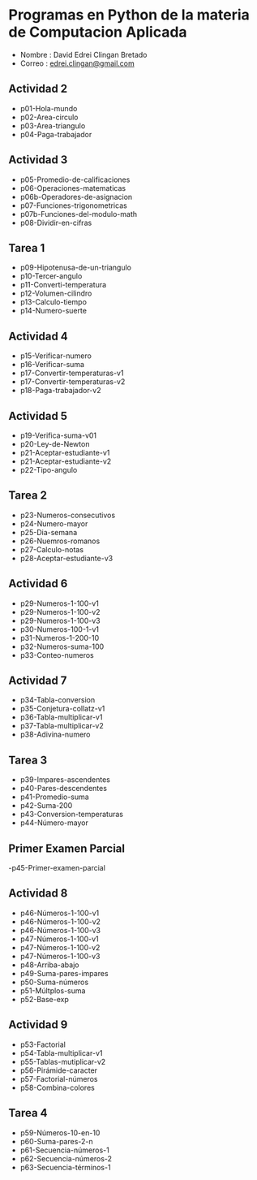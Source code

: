 # Programas en Python de la materia de Computacion Aplicada

- Nombre : David Edrei Clingan Bretado
- Correo : edrei.clingan@gmail.com

## Actividad 2
- p01-Hola-mundo
- p02-Area-circulo
- p03-Area-triangulo
- p04-Paga-trabajador

## Actividad 3
- p05-Promedio-de-calificaciones
- p06-Operaciones-matematicas
- p06b-Operadores-de-asignacion
- p07-Funciones-trigonometricas
- p07b-Funciones-del-modulo-math
- p08-Dividir-en-cifras

## Tarea 1
- p09-Hipotenusa-de-un-triangulo
- p10-Tercer-angulo
- p11-Converti-temperatura
- p12-Volumen-cilindro
- p13-Calculo-tiempo
- p14-Numero-suerte

## Actividad 4
- p15-Verificar-numero
- p16-Verificar-suma
- p17-Convertir-temperaturas-v1
- p17-Convertir-temperaturas-v2
- p18-Paga-trabajador-v2

## Actividad 5
- p19-Verifica-suma-v01
- p20-Ley-de-Newton
- p21-Aceptar-estudiante-v1
- p21-Aceptar-estudiante-v2
- p22-Tipo-angulo

## Tarea 2
- p23-Numeros-consecutivos
- p24-Numero-mayor
- p25-Dia-semana
- p26-Nuemros-romanos
- p27-Calculo-notas
- p28-Aceptar-estudiante-v3


## Actividad 6
- p29-Numeros-1-100-v1
- p29-Numeros-1-100-v2
- p29-Numeros-1-100-v3
- p30-Numeros-100-1-v1
- p31-Numeros-1-200-10
- p32-Numeros-suma-100
- p33-Conteo-numeros

## Actividad 7
- p34-Tabla-conversion
- p35-Conjetura-collatz-v1
- p36-Tabla-multiplicar-v1
- p37-Tabla-multiplicar-v2
- p38-Adivina-numero

## Tarea 3
- p39-Impares-ascendentes
- p40-Pares-descendentes
- p41-Promedio-suma
- p42-Suma-200
- p43-Conversion-temperaturas
- p44-Número-mayor

## Primer Examen Parcial
-p45-Primer-examen-parcial

## Actividad 8
- p46-Números-1-100-v1
- p46-Números-1-100-v2
- p46-Números-1-100-v3
- p47-Números-1-100-v1
- p47-Números-1-100-v2
- p47-Números-1-100-v3
- p48-Arriba-abajo
- p49-Suma-pares-impares
- p50-Suma-números
- p51-Múltplos-suma
- p52-Base-exp

## Actividad 9
- p53-Factorial
- p54-Tabla-multiplicar-v1
- p55-Tablas-mutiplicar-v2
- p56-Pirámide-caracter
- p57-Factorial-números
- p58-Combina-colores

## Tarea 4
- p59-Números-10-en-10
- p60-Suma-pares-2-n
- p61-Secuencia-números-1
- p62-Secuencia-números-2
- p63-Secuencia-términos-1